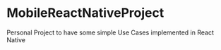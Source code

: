 # MobileReactNativeProject
Personal Project to have some simple Use Cases implemented in React Native
